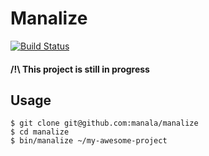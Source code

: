 Manalize
========

[![Build Status](https://travis-ci.org/manala/manalize.svg?branch=master)](https://travis-ci.org/manala/manalize)

#### /!\ This project is still in progress


Usage
-----

```
$ git clone git@github.com:manala/manalize
$ cd manalize
$ bin/manalize ~/my-awesome-project
```
